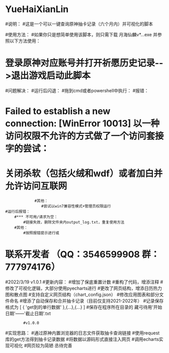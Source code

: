 # YueHaiXianLin
#说明：
#这是一个可以一键查询原神抽卡记录（六个月内）并可视化的脚本

#使用方法：
#如果你只是想简单使用该脚本，则只需下载 月海仙麟v*.*.*.exe 并参照以下方法使用：
#    登录原神对应账号并打开祈愿历史记录-->退出游戏启动此脚本

#问题解决：
    #运行后闪退：
        #拖到cmd或者powershell中执行：
            #报错：
#                 Failed to establish a new connection: [WinError 10013] 以一种访问权限不允许的方式做了一个访问套接字的尝试：
#                    关闭杀软（包括火绒和wdf）或者加白并允许访问互联网
                 #其他：
                    #尝试以win7兼容性模式+管理员权限运行
    #运行后报错：
        #*** 不可用/请求为空：
            #链接失效，删除文件夹内output_log.txt，重复使用方法
        #其他：
            #按照报错提示进行或
#            联系开发者 （QQ：3546599908  群：777974176）
#2022/3/19   v1.0.1 
#更新内容：
    #增加了保底重置计数
    #重构了代码，增添注释
    #修改了可视化逻辑，大部分使用pyecharts进行
    #更改了网页结构，增添日历热力图和散点图
    #支持自定义网页结构（chart_config.json）
    #修改应用图表和部分文件命名
    #增添了自动保存和合并抽卡记录（目前仅支持2021-2022年）
        #记录保存格式为  [ { 'get到的单行数据' },{...},{...} ]
    #保存在程序所在目录的 藏弓待用'开始日期'——'截止日期'.txt
    
            #v1.0.0
#实现思路：
#通过原神内置浏览器的日志文件获取抽卡查询链接
#使用request库的get方法得到抽卡记录数据
#将数据以源码形式直接注入网页
#调用echarts实现可视化
#网页较为简陋  丞待完善

